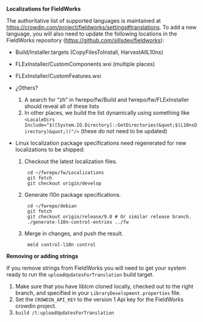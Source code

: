 **Localizations for FieldWorks**

The authoritative list of supported languages is maintained at https://crowdin.com/project/fieldworks/settings#translations. To add a new language, you will also need to update the following locations in the FieldWorks repository (https://github.com/sillsdev/fieldworks):
- Build/Installer.targets (CopyFilesToInstall, HarvestAllL10ns)
- FLExInstaller/CustomComponents.wxi (multiple places)
- FLExInstaller/CustomFeatures.wxi
- ¿Others?
  1. A search for “zh” in fwrepo/fw/Build and fwrepo/fw/FLExInstaller should reveal all of these lists
  2. In other places, we build the list dynamically using something like `<LocaleDirs Include="$([System.IO.Directory]::GetDirectories(&quot;$(L10nsDirectory)&quot;))"/>` (these do not need to be updated)

- Linux localization package specifications need regenerated for new localizations to be shipped:

  1. Checkout the latest localization files.

          cd ~/fwrepo/fw/Localizations
          git fetch
          git checkout origin/develop

  2. Generate l10n package specifications.

          cd ~/fwrepo/debian
          git fetch
          git checkout origin/release/9.0 # Or similar release branch.
          ./generate-l10n-control-entries ../fw

  3. Merge in changes, and push the result.

          meld control-l10n control

**Removing or adding strings**

If you remove strings from FieldWorks you will need to get your system ready to run the `uploadUpdatesForTranslation` build target.

1. Make sure that you have liblcm cloned locally, checked out to the right branch, and specified in your `LibraryDevelopment.properties` file.
2. Set the `CROWDIN_API_KEY` to the version 1 Api key for the FieldWorks crowdin project.
3. `build /t:uploadUpdatesForTranslation`
